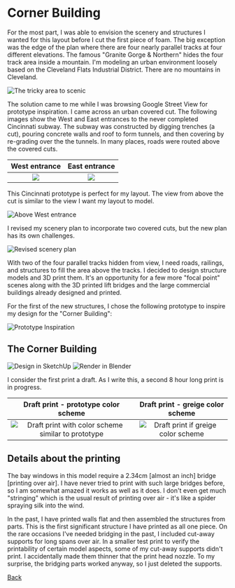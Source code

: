 # Corner Building

For the most part, I was able to envision the scenery and structures I wanted for this layout before I cut the first piece of foam. The big exception was the edge of the plan where there are four nearly parallel tracks at four different elevations. The famous "Granite Gorge & Northern" hides the four track area inside a mountain. I'm modeling an urban environment loosely based on the Cleveland Flats Industrial District. There are no mountains in Cleveland.

![The tricky area to scenic](revisedPlanWithCorner.png)

The solution came to me while I was browsing Google Street View for prototype inspiration. I came across an urban covered cut. The following images show the West and East entrances to the never completed Cincinnati subway. The subway was constructed by digging trenches (a cut), pouring concrete walls and roof to form tunnels, and then covering by re-grading over the the tunnels. In many places, roads were routed above the covered cuts.

West entrance         |   East entrance                  
:----------------------------------:|:----------------------------------:
![](cincinnatiSubwayWestEntrance.jpeg) |  ![](cincinnatiSubwayEastEntrance.jpg)



This Cincinnati prototype is perfect for my layout. The view from above the cut is similar to the view I want my layout to model.

![Above West entrance](cincinnatiSubwayAbove.png)

I revised my scenery plan to incorporate two covered cuts, but the new plan has its own challenges.

![Revised scenery plan](planRevisedCornerB.png)

With two of the four parallel tracks hidden from view, I need roads, railings, and structures to fill the area above the tracks. I decided to design structure models and 3D print them. It's an opportunity for a few more "focal point" scenes along with the 3D printed lift bridges and the large commercial buildings already designed and printed.

For the first of the new structures, I chose the following prototype to inspire my design for the "Corner Building":

![Prototype Inspiration](PrototypeCornerBuilding.png)

## The Corner Building

![Design in SketchUp](screenShotSketchUpCornerBuilding.png)
![Render in Blender](buildingCorner02.png)

I consider the first print a draft. As I write this, a second 8 hour long print is in progress.

Draft print - prototype color scheme  |   Draft print - greige color scheme                   
:----------------------------------:|:----------------------------------:
![Draft print with color scheme similar to prototype](buildingCornerAltColor.png)  | ![Draft print if greige color scheme](buildingCornerDraft01.png) 

## Details about the printing

The bay windows in this model require a 2.34cm [almost an inch] bridge [printing over air]. I have never tried to print with such large bridges before, so I am somewhat amazed it works as well as it does. I don't even get much "stringing" which is the usual result of printing over air - it's like a spider spraying silk into the wind.

In the past, I have printed walls flat and then assembled the structures from parts. This is the first significant structure I have printed as all one piece. On the rare occasions I've needed bridging in the past, I included cut-away supports for long spans over air. In a smaller test print to verify the printability of certain model aspects, some of my cut-away supports didn't print. I accidentally made them thinner that the print head nozzle. To my surprise, the bridging parts worked anyway, so I just deleted the supports.

[Back](https://nscale4by8.github.io/nscale4x8/)
